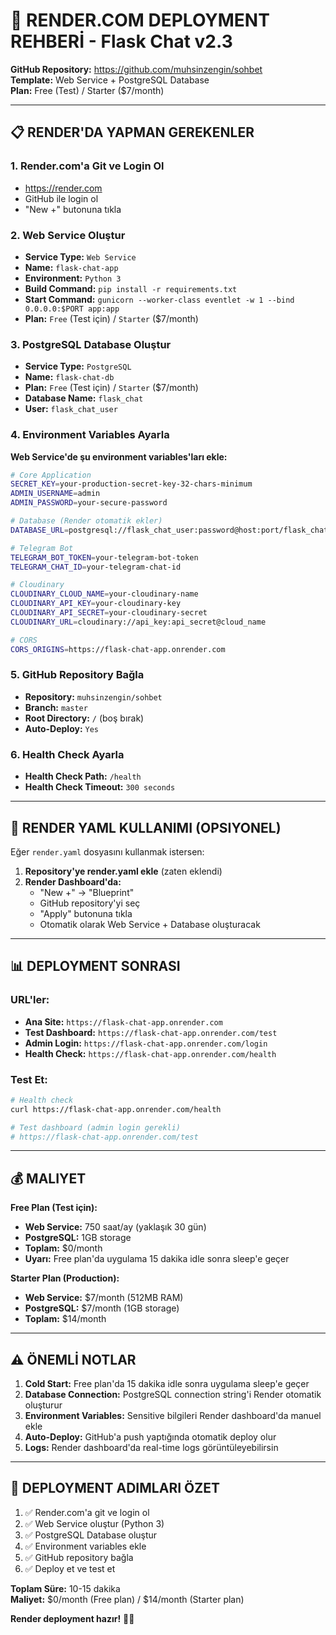 # 🚀 RENDER.COM DEPLOYMENT REHBERİ - Flask Chat v2.3

**GitHub Repository:** https://github.com/muhsinzengin/sohbet  
**Template:** Web Service + PostgreSQL Database  
**Plan:** Free (Test) / Starter ($7/month)

---

## 📋 **RENDER'DA YAPMAN GEREKENLER**

### **1. Render.com'a Git ve Login Ol**
- https://render.com
- GitHub ile login ol
- "New +" butonuna tıkla

### **2. Web Service Oluştur**
- **Service Type:** `Web Service`
- **Name:** `flask-chat-app`
- **Environment:** `Python 3`
- **Build Command:** `pip install -r requirements.txt`
- **Start Command:** `gunicorn --worker-class eventlet -w 1 --bind 0.0.0.0:$PORT app:app`
- **Plan:** `Free` (Test için) / `Starter` ($7/month)

### **3. PostgreSQL Database Oluştur**
- **Service Type:** `PostgreSQL`
- **Name:** `flask-chat-db`
- **Plan:** `Free` (Test için) / `Starter` ($7/month)
- **Database Name:** `flask_chat`
- **User:** `flask_chat_user`

### **4. Environment Variables Ayarla**

**Web Service'de şu environment variables'ları ekle:**

```bash
# Core Application
SECRET_KEY=your-production-secret-key-32-chars-minimum
ADMIN_USERNAME=admin
ADMIN_PASSWORD=your-secure-password

# Database (Render otomatik ekler)
DATABASE_URL=postgresql://flask_chat_user:password@host:port/flask_chat

# Telegram Bot
TELEGRAM_BOT_TOKEN=your-telegram-bot-token
TELEGRAM_CHAT_ID=your-telegram-chat-id

# Cloudinary
CLOUDINARY_CLOUD_NAME=your-cloudinary-name
CLOUDINARY_API_KEY=your-cloudinary-key
CLOUDINARY_API_SECRET=your-cloudinary-secret
CLOUDINARY_URL=cloudinary://api_key:api_secret@cloud_name

# CORS
CORS_ORIGINS=https://flask-chat-app.onrender.com
```

### **5. GitHub Repository Bağla**
- **Repository:** `muhsinzengin/sohbet`
- **Branch:** `master`
- **Root Directory:** `/` (boş bırak)
- **Auto-Deploy:** `Yes`

### **6. Health Check Ayarla**
- **Health Check Path:** `/health`
- **Health Check Timeout:** `300 seconds`

---

## 🔧 **RENDER YAML KULLANIMI (OPSIYONEL)**

Eğer `render.yaml` dosyasını kullanmak istersen:

1. **Repository'ye render.yaml ekle** (zaten eklendi)
2. **Render Dashboard'da:**
   - "New +" → "Blueprint"
   - GitHub repository'yi seç
   - "Apply" butonuna tıkla
   - Otomatik olarak Web Service + Database oluşturacak

---

## 📊 **DEPLOYMENT SONRASI**

### **URL'ler:**
- **Ana Site:** `https://flask-chat-app.onrender.com`
- **Test Dashboard:** `https://flask-chat-app.onrender.com/test`
- **Admin Login:** `https://flask-chat-app.onrender.com/login`
- **Health Check:** `https://flask-chat-app.onrender.com/health`

### **Test Et:**
```bash
# Health check
curl https://flask-chat-app.onrender.com/health

# Test dashboard (admin login gerekli)
# https://flask-chat-app.onrender.com/test
```

---

## 💰 **MALIYET**

**Free Plan (Test için):**
- **Web Service:** 750 saat/ay (yaklaşık 30 gün)
- **PostgreSQL:** 1GB storage
- **Toplam:** $0/month
- **Uyarı:** Free plan'da uygulama 15 dakika idle sonra sleep'e geçer

**Starter Plan (Production):**
- **Web Service:** $7/month (512MB RAM)
- **PostgreSQL:** $7/month (1GB storage)
- **Toplam:** $14/month

---

## ⚠️ **ÖNEMLİ NOTLAR**

1. **Cold Start:** Free plan'da 15 dakika idle sonra uygulama sleep'e geçer
2. **Database Connection:** PostgreSQL connection string'i Render otomatik oluşturur
3. **Environment Variables:** Sensitive bilgileri Render dashboard'da manuel ekle
4. **Auto-Deploy:** GitHub'a push yaptığında otomatik deploy olur
5. **Logs:** Render dashboard'da real-time logs görüntüleyebilirsin

---

## 🎯 **DEPLOYMENT ADIMLARI ÖZET**

1. ✅ Render.com'a git ve login ol
2. ✅ Web Service oluştur (Python 3)
3. ✅ PostgreSQL Database oluştur
4. ✅ Environment variables ekle
5. ✅ GitHub repository bağla
6. ✅ Deploy et ve test et

**Toplam Süre:** 10-15 dakika  
**Maliyet:** $0/month (Free plan) / $14/month (Starter plan)

**Render deployment hazır!** 🚀✨
